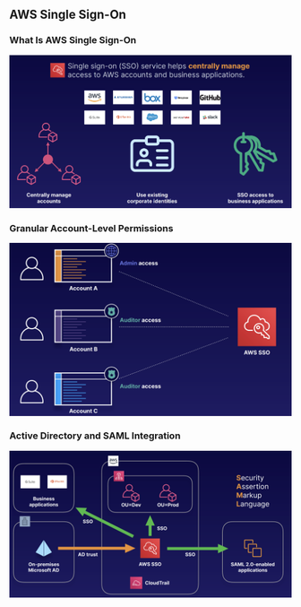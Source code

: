 ## AWS Single Sign-On

### What Is AWS Single Sign-On
![SSO1](images/04-SSO1.png)

### Granular Account-Level Permissions
![SSO2](images/04-SSO2.png)

### Active Directory and SAML Integration
![SSO3](images/04-SSO3.png)